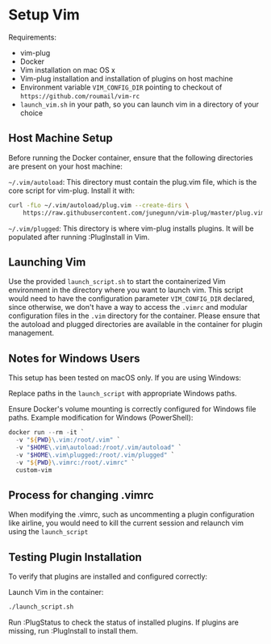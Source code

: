 # Setup Vim

Requirements:
* vim-plug
* Docker
* Vim installation on mac OS x
* Vim-plug installation and installation of plugins on host machine
* Environment variable `VIM_CONFIG_DIR` pointing to checkout of 
`https://github.com/roumail/vim-rc`
* `launch_vim.sh` in your path, so you can launch vim in a directory of your 
choice

## Host Machine Setup
Before running the Docker container, ensure that the following directories are 
present on your host machine:

`~/.vim/autoload`: This directory must contain the plug.vim file, which is the 
core script for vim-plug. Install it with:

```bash
curl -fLo ~/.vim/autoload/plug.vim --create-dirs \
    https://raw.githubusercontent.com/junegunn/vim-plug/master/plug.vim
```
`~/.vim/plugged`: This directory is where vim-plug installs plugins. It will 
be populated after running :PlugInstall in Vim.

## Launching Vim
Use the provided `launch_script.sh` to start the containerized Vim environment in 
the directory where you want to launch vim. This script would need to have the 
configuration parameter `VIM_CONFIG_DIR` declared, since otherwise, we don't 
have a way to access the `.vimrc` and modular configuration files in the
 `.vim` directory for the container. Please ensure that the autoload and 
 plugged directories are available in the container for plugin management.

## Notes for Windows Users
This setup has been tested on macOS only. If you are using Windows:

Replace paths in the `launch_script` with appropriate Windows paths.

Ensure Docker's volume mounting is correctly configured for Windows file paths.
Example modification for Windows (PowerShell):

```powershell
docker run --rm -it `
  -v "${PWD}\.vim:/root/.vim" `
  -v "$HOME\.vim\autoload:/root/.vim/autoload" `
  -v "$HOME\.vim\plugged:/root/.vim/plugged" `
  -v "${PWD}\.vimrc:/root/.vimrc" `
  custom-vim
```

## Process for changing .vimrc

When modifying the .vimrc, such as uncommenting a plugin configuration like 
airline, you would need to kill the current session and relaunch vim using the 
`launch_script`

## Testing Plugin Installation
To verify that plugins are installed and configured correctly:

Launch Vim in the container:
```bash
./launch_script.sh
```
Run :PlugStatus to check the status of installed plugins.
If plugins are missing, run :PlugInstall to install them.
